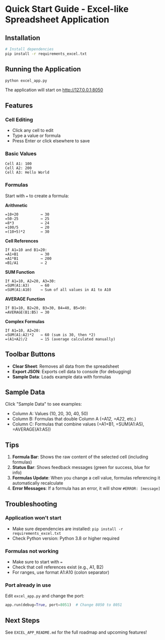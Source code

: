 # Quick Start Guide - Excel-like Spreadsheet Application

## Installation

```bash
# Install dependencies
pip install -r requirements_excel.txt
```

## Running the Application

```bash
python excel_app.py
```

The application will start on http://127.0.0.1:8050

## Features

### Cell Editing
- Click any cell to edit
- Type a value or formula
- Press Enter or click elsewhere to save

### Basic Values
```
Cell A1: 100
Cell A2: 200
Cell A3: Hello World
```

### Formulas
Start with `=` to create a formula:

**Arithmetic**
```
=10+20          → 30
=50-25          → 25
=8*3            → 24
=100/5          → 20
=(10+5)*2       → 30
```

**Cell References**
```
If A1=10 and B1=20:
=A1+B1          → 30
=A1*B1          → 200
=B1/A1          → 2
```

**SUM Function**
```
If A1=10, A2=20, A3=30:
=SUM(A1:A3)     → 60
=SUM(A1:A10)    → Sum of all values in A1 to A10
```

**AVERAGE Function**
```
If B1=10, B2=20, B3=30, B4=40, B5=50:
=AVERAGE(B1:B5) → 30
```

**Complex Formulas**
```
If A1=10, A2=20:
=SUM(A1:A2)*2   → 60 (sum is 30, then *2)
=(A1+A2)/2      → 15 (average calculated manually)
```

## Toolbar Buttons

- **Clear Sheet**: Removes all data from the spreadsheet
- **Export JSON**: Exports cell data to console (for debugging)
- **Sample Data**: Loads example data with formulas

## Sample Data

Click "Sample Data" to see examples:
- Column A: Values (10, 20, 30, 40, 50)
- Column B: Formulas that double Column A (=A1*2, =A2*2, etc.)
- Column C: Formulas that combine values (=A1+B1, =SUM(A1:A5), =AVERAGE(A1:A5))

## Tips

1. **Formula Bar**: Shows the raw content of the selected cell (including formulas)
2. **Status Bar**: Shows feedback messages (green for success, blue for info)
3. **Formulas Update**: When you change a cell value, formulas referencing it automatically recalculate
4. **Error Messages**: If a formula has an error, it will show `#ERROR: [message]`

## Troubleshooting

### Application won't start
- Make sure dependencies are installed: `pip install -r requirements_excel.txt`
- Check Python version: Python 3.8 or higher required

### Formulas not working
- Make sure to start with `=`
- Check that cell references exist (e.g., A1, B2)
- For ranges, use format A1:A10 (colon separator)

### Port already in use
Edit `excel_app.py` and change the port:
```python
app.run(debug=True, port=8051)  # Change 8050 to 8051
```

## Next Steps

See `EXCEL_APP_README.md` for the full roadmap and upcoming features!
